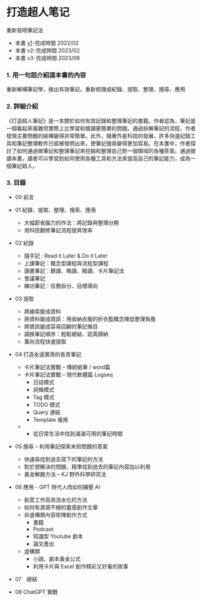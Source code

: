 # 打造超人笔记

重新發明筆記法

* 本書 [v1](https://github.com/xdite/note-hack/tree/v1)-完成時間 2022/02
* 本書 v2-完成時間 2023/02
* 本書 v3-完成時間 2023/06

### 1.	用一句話介紹這本書的內容

重新解構筆記學，做出有效筆記。重新梳理成紀錄、提取、整理、搜尋、應用

### 2.	詳細介紹
《打造超人筆記》是一本關於如何有效記錄和整理筆記的書籍。作者認為，筆記是一個看起來複雜但實際上比學習和閱讀更簡單的問題。通過拆解筆記的流程，作者發現主要問題的結構變得非常簡單。此外，隨著外星科技的發展，許多快速記錄工具和筆記整理軟件已經被發明出來，使筆記搜尋變得更加容易。在本書中，作者探討了如何通過做筆記和整理筆記來挖掘和整理自己對一個領域的各種答案。通過閱讀本書，讀者可以學習到如何使用各種工具和方法來提高自己的筆記能力，成為一個筆記超人。

### 3.	目錄

- 00 前言
- 01 紀錄、提取、整理、搜索、應用
  -	大幅節省腦力的作法：將記錄與整理分開
  -	用科技翻修筆記流程提昇效率
- 02 紀錄
  -	隨手記 : Read it Later & Do it Later
  -	上課筆記：概念型課程與流程型課程
  -	讀書筆記：篩讀、略讀、精讀、卡片筆記法
  -	會議筆記
  -	練功筆記：任務拆分、目標導向
- 03 提取
  -	將線索變成資料
  -	將資料變成資訊：用收納衣服的折衣籃概念降低整理負擔
  -	將資訊變成容易回顧的筆記條目
  -	調換筆記順序：輕鬆總結、認真歸納
  -	萬向流程快速提取
- 04 打造永遠實用的長青筆記
  -	卡片筆記法實戰 – 傳統紙筆 / word篇
  -	卡片筆記法實戰 – 現代軟體篇 Logseq
    -	日誌模式
    -	詞條模式
    - 	Tag 模式
    - 	TODO 模式
    - 	Query 連結
    - 	Template 複用
  - -	從日常生活中找到滿滿可用的筆記時間
- 05 搜尋 – 利用筆記探索未知問題的答案
  -	快速尋找到過去寫下的筆記的方法
  -	對於想解決的問題，精準找到過去的筆記內容加以利用
  -	黃金解題方法 – KJ 野外科學研究法
- 06 應用 - GPT 時代人肉如何碾壓 AI 
  -	創意工作高效流水化的方法
  -	如何有源源不絕的靈感創作文章
  -	非虛構類內容矩陣創作方式
    - 	書籍
    - 	Podcast
    - 	知識型 Youtube 劇本
    - 	論文產出
  -	虛構類
    - 	小說、劇本黃金公式
    - 	利用卡片與 Excel 創作精彩又好看的故事

- 07　總結
- 08 ChatGPT 實戰
